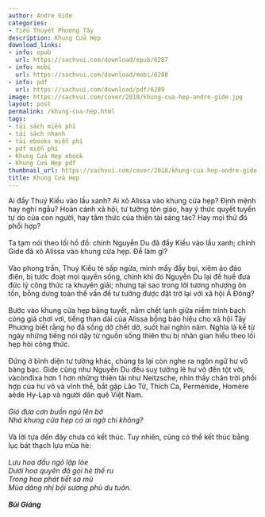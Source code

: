 ```yaml
---
author: Andre Gide
categories:
- Tiểu Thuyết Phương Tây
description: Khung Cửa Hẹp
download_links:
- info: epub
  url: https://sachvui.com/download/epub/6287
- info: mobi
  url: https://sachvui.com/download/mobi/6288
- info: pdf
  url: https://sachvui.com/download/pdf/6289
image: https://sachvui.com/cover/2018/khung-cua-hep-andre-gide.jpg
layout: post
permalink: /khung-cua-hep.html
tags:
- tải sách miễn phí
- tải sách nhanh
- tải ebooks miễn phí
- pdf miễn phí
- Khung Cửa Hẹp ebook
- Khung Cửa Hẹp pdf
thumbnail_url: https://sachvui.com/cover/2018/khung-cua-hep-andre-gide.jpg
title: Khung Cửa Hẹp
---
```


 <div class="item-desc text-justify"> <p>Ai đẩy Thuý Kiều vào lầu xanh? Ai xô Alissa vào khung cửa hẹp? Định mệnh hay nghi ngẫu? Hoàn cảnh xã hội, tư tưởng tôn giáo, hay ý thức quyết tuyển tự do của con người, hay tâm thức của thiên tài sáng tác? Hay mọi thứ đó phối hợp?<br><br>Ta tạm nói theo lối hồ đồ: chính Nguyễn Du đã đẩy Kiều vào lầu xanh; chính Gide đã xô Alissa vào khung cửa hẹp. Để làm gì?<br><br>Vào phong trần, Thuý Kiều té sấp ngửa, mình mẩy đầy bụi, xiêm áo đảo điên, bị tước đoạt mọi quyền sống, chính khi đó Nguyễn Du lại đề huề đưa đức lý công thức ra khuyên giải; nhưng tại sao trong lời tương nhượng ôn tồn, bỗng dưng toàn thể vấn đề tư tưởng được đặt trở lại với xã hội Á Đông?<br><br>Bước vào khung cửa hẹp băng tuyết, nằm chết lạnh giữa niềm trinh bạch cóng giá chơi vơi, tiếng than dài của Alissa bỗng báo hiệu cho xã hội Tây Phương biết rằng họ đã sống dở chết dở, suốt hai nghìn năm. Nghĩa là kể từ ngày những tiếng nói dậy từ nguồn sống thiên thu bị nhân gian hiểu theo lối hẹp hòi công thức.<br><br>Đứng ở bình diện tư tưởng khác, chúng ta lại còn nghe ra ngôn ngữ hư vô bàng bạc. Gide cũng như Nguyễn Du đều suy tưởng lẽ hư vô đến tột vời, vàcònđixa hơn 1 hơn những thiên tài như Neitzsche, nhìn thấy chân trời phối hợp của hư vô và vĩnh thể, bắt gặp Lão Tử, Thích Ca, Perménide, Homère aède Hy-Lạp và người dân quê Việt Nam.<br><br><em>Gió đưa cơn buồn ngủ lên bờ</em><br><em>Nhà khung cửa hẹp có ai ngờ chi không?</em><br><br>Và lời tựa đến đây chưa có kết thúc. Tuy nhiên, cũng có thể kết thúc bằng lục bát thạch lựu mùa hè:<br><br><em>Lựu hoa đầu ngõ lập lòe<br>Dưới hoa quyên đã gọi hè thế ru<br>Trong hoa phát tiết sa mù<br>Mùa dâng nhị bội sương phù du tuôn.</em><br><br><em><strong>Bùi Giáng</strong></em></p> </div>